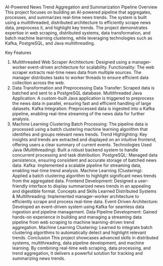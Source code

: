 AI-Powered News Trend Aggregation and Summarization Pipeline
Overview
This project focuses on building an AI-powered pipeline that aggregates, processes, and summarizes real-time news trends. The system is built using a multithreaded, distributed architecture to efficiently scrape news data, preprocess it, and highlight key trends. The project demonstrates expertise in web scraping, distributed systems, data transformation, and batch machine learning clustering, while leveraging technologies such as Kafka, PostgreSQL, and Java multithreading.

Key Features
1. Multithreaded Web Scraper
Architecture: Designed using a manager-worker event-driven architecture for scalability.
Functionality: The web scraper extracts real-time news data from multiple sources. The manager distributes tasks to worker threads to ensure efficient data collection across the web.
2. Data Transformation and Preprocessing
Data Transfer: Scraped data is batched and sent to a PostgreSQL database.
Multithreaded Java Application: A custom-built Java application is triggered to preprocess the news data in parallel, ensuring fast and efficient handling of large datasets.
Kafka Integration: Preprocessed data is ingested into a Kafka pipeline, enabling real-time streaming of the news data for further analysis.
3. Machine Learning Clustering
Batch Processing: The pipeline data is processed using a batch clustering machine learning algorithm that identifies and groups relevant news trends.
Trend Highlighting: Key insights and trends are extracted and displayed on an intuitive frontend, offering users a clear summary of current events.
Technologies Used
Java (Multithreading): Built a robust backend system to handle concurrent processing and task distribution.
PostgreSQL: Managed data persistence, ensuring consistent and accurate storage of batched news data.
Kafka: Implemented a scalable pipeline for streaming data, enabling real-time trend analysis.
Machine Learning (Clustering): Applied a batch clustering algorithm to highlight significant news trends from the aggregated data.
Frontend Development: Designed a user-friendly interface to display summarized news trends in an appealing and digestible format.
Concepts and Skills Learned
Distributed Systems & Multithreading: Implemented manager-worker architecture to efficiently scrape and process real-time data.
Event-Driven Architecture: Developed an event-driven system using Kafka for seamless data ingestion and pipeline management.
Data Pipeline Development: Gained hands-on experience in building and managing a streaming data pipeline from web scraping to machine learning-driven trend aggregation.
Machine Learning Clustering: Learned to integrate batch clustering algorithms to automatically detect and highlight relevant trends.
Conclusion
This project showcases advanced skills in distributed systems, multithreading, data pipeline development, and machine learning. By combining real-time web scraping, data processing, and trend aggregation, it delivers a powerful solution for tracking and summarizing news trends.
